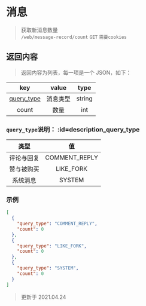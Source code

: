 # 消息

> 获取新消息数量  
> `/web/message-record/count` `GET` `需要cookies`

## 返回内容

> 返回内容为列表，每一项是一个 JSON，如下：

|                  key                  |  value   |  type  |
| :-----------------------------------: | :------: | :----: |
| [query_type](#description_query_type) | 消息类型 | string |
|                 count                 |   数量   |  int   |

### `query_type`说明： :id=description_query_type

|    类型    |      值       |
| :--------: | :-----------: |
| 评论与回复 | COMMENT_REPLY |
| 赞与被购买 |   LIKE_FORK   |
|  系统消息  |    SYSTEM     |

### 示例

```json
[
  {
    "query_type": "COMMENT_REPLY",
    "count": 0
  },
  {
    "query_type": "LIKE_FORK",
    "count": 0
  },
  {
    "query_type": "SYSTEM",
    "count": 0
  }
]
```

> 更新于 2021.04.24
